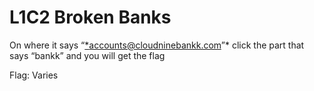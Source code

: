 # L1C2 Broken Banks
 
 On where it says “[*accounts@cloudninebankk.com](mailto:accounts@cloudninebankk.com)”* click the part that says “bankk” and you will get the flag
    
 Flag: Varies

